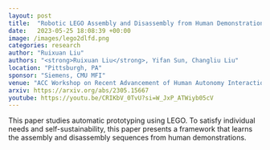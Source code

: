 ```yaml
---
layout: post
title:  "Robotic LEGO Assembly and Disassembly from Human Demonstration"
date:   2023-05-25 18:08:39 +00:00
image: /images/lego2dlfd.png
categories: research
author: "Ruixuan Liu"
authors: "<strong>Ruixuan Liu</strong>, Yifan Sun, Changliu Liu"
location: "Pittsburgh, PA"
sponsor: "Siemens, CMU MFI"
venue: "ACC Workshop on Recent Advancement of Human Autonomy Interaction and Integration"
arxiv: https://arxiv.org/abs/2305.15667
youtube: https://youtu.be/CRIKbV_0TvU?si=W_JxP_ATWiyb05cV
---
```

This paper studies automatic prototyping using LEGO. 
To satisfy individual needs and self-sustainability, this paper presents a framework that learns the assembly and disassembly sequences from human demonstrations.